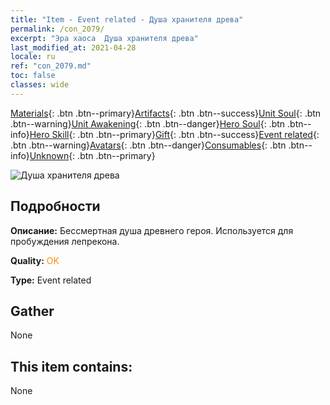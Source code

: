 ```yaml
---
title: "Item - Event related - Душа хранителя древа"
permalink: /con_2079/
excerpt: "Эра хаоса  Душа хранителя древа"
last_modified_at: 2021-04-28
locale: ru
ref: "con_2079.md"
toc: false
classes: wide
---
```

 [Materials](/ItemsRU/){: .btn .btn--primary}[Artifacts](/ItemsRU/Artifacts/){: .btn .btn--success}[Unit Soul](/ItemsRU/UnitSoul/){: .btn .btn--warning}[Unit Awakening](/ItemsRU/UnitAwakening/){: .btn .btn--danger}[Hero Soul](/ItemsRU/HeroSoul/){: .btn .btn--info}[Hero Skill](/ItemsRU/HeroSkill/){: .btn .btn--primary}[Gift](/ItemsRU/Gift/){: .btn .btn--success}[Event related](/ItemsRU/Events/){: .btn .btn--warning}[Avatars](/ItemsRU/Avatars/){: .btn .btn--danger}[Consumables](/ItemsRU/Consumables/){: .btn .btn--info}[Unknown](/ItemsRU/Unknown/){: .btn .btn--primary}

 ![Душа хранителя древа](/images/t/juexing_909.jpg)

## Подробности
 **Описание:** Бессмертная душа древнего героя. Используется для пробуждения лепрекона.

 **Quality:** <span style="color: #FF8C00">OK</span>

 **Type:** Event related

## Gather

  None

## This item contains:

  None

